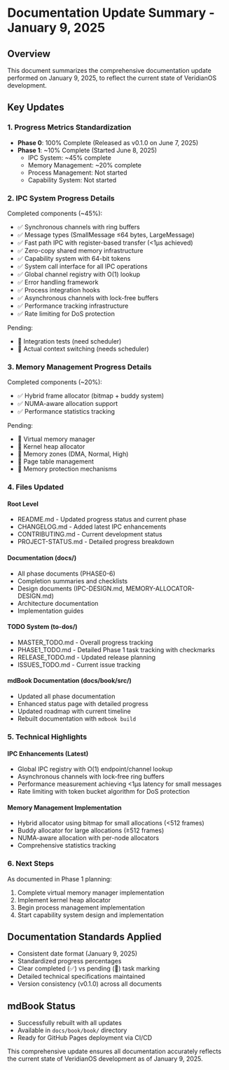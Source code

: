 # Documentation Update Summary - January 9, 2025

## Overview
This document summarizes the comprehensive documentation update performed on January 9, 2025, to reflect the current state of VeridianOS development.

## Key Updates

### 1. Progress Metrics Standardization
- **Phase 0**: 100% Complete (Released as v0.1.0 on June 7, 2025)
- **Phase 1**: ~10% Complete (Started June 8, 2025)
  - IPC System: ~45% complete
  - Memory Management: ~20% complete
  - Process Management: Not started
  - Capability System: Not started

### 2. IPC System Progress Details
Completed components (~45%):
- ✅ Synchronous channels with ring buffers
- ✅ Message types (SmallMessage ≤64 bytes, LargeMessage)
- ✅ Fast path IPC with register-based transfer (<1μs achieved)
- ✅ Zero-copy shared memory infrastructure
- ✅ Capability system with 64-bit tokens
- ✅ System call interface for all IPC operations
- ✅ Global channel registry with O(1) lookup
- ✅ Error handling framework
- ✅ Process integration hooks
- ✅ Asynchronous channels with lock-free buffers
- ✅ Performance tracking infrastructure
- ✅ Rate limiting for DoS protection

Pending:
- 🔲 Integration tests (need scheduler)
- 🔲 Actual context switching (needs scheduler)

### 3. Memory Management Progress Details
Completed components (~20%):
- ✅ Hybrid frame allocator (bitmap + buddy system)
- ✅ NUMA-aware allocation support
- ✅ Performance statistics tracking

Pending:
- 🔲 Virtual memory manager
- 🔲 Kernel heap allocator
- 🔲 Memory zones (DMA, Normal, High)
- 🔲 Page table management
- 🔲 Memory protection mechanisms

### 4. Files Updated

#### Root Level
- README.md - Updated progress status and current phase
- CHANGELOG.md - Added latest IPC enhancements
- CONTRIBUTING.md - Current development status
- PROJECT-STATUS.md - Detailed progress breakdown

#### Documentation (docs/)
- All phase documents (PHASE0-6)
- Completion summaries and checklists
- Design documents (IPC-DESIGN.md, MEMORY-ALLOCATOR-DESIGN.md)
- Architecture documentation
- Implementation guides

#### TODO System (to-dos/)
- MASTER_TODO.md - Overall progress tracking
- PHASE1_TODO.md - Detailed Phase 1 task tracking with checkmarks
- RELEASE_TODO.md - Updated release planning
- ISSUES_TODO.md - Current issue tracking

#### mdBook Documentation (docs/book/src/)
- Updated all phase documentation
- Enhanced status page with detailed progress
- Updated roadmap with current timeline
- Rebuilt documentation with `mdbook build`

### 5. Technical Highlights

#### IPC Enhancements (Latest)
- Global IPC registry with O(1) endpoint/channel lookup
- Asynchronous channels with lock-free ring buffers
- Performance measurement achieving <1μs latency for small messages
- Rate limiting with token bucket algorithm for DoS protection

#### Memory Management Implementation
- Hybrid allocator using bitmap for small allocations (<512 frames)
- Buddy allocator for large allocations (≥512 frames)
- NUMA-aware allocation with per-node allocators
- Comprehensive statistics tracking

### 6. Next Steps
As documented in Phase 1 planning:
1. Complete virtual memory manager implementation
2. Implement kernel heap allocator
3. Begin process management implementation
4. Start capability system design and implementation

## Documentation Standards Applied
- Consistent date format (January 9, 2025)
- Standardized progress percentages
- Clear completed (✅) vs pending (🔲) task marking
- Detailed technical specifications maintained
- Version consistency (v0.1.0) across all documents

## mdBook Status
- Successfully rebuilt with all updates
- Available in `docs/book/book/` directory
- Ready for GitHub Pages deployment via CI/CD

This comprehensive update ensures all documentation accurately reflects the current state of VeridianOS development as of January 9, 2025.